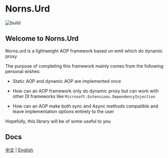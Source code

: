 # Norns.Urd

![build](https://github.com/fs7744/Norns.Urd/workflows/build/badge.svg)

## Welcome to Norns.Urd

Norns.urd is a lightweight AOP framework based on emit which do dynamic proxy

The purpose of completing this framework mainly comes from the following personal wishes:

- Static AOP and dynamic AOP are implemented once

- How can an AOP framework only do dynamic proxy but can work with other DI frameworks like `Microsoft.Extensions.DependencyInjection`

- How can an AOP make both sync and Async methods compatible and leave implementation options entirely to the user

Hopefully, this library will be of some useful to you

## Docs

[中文](https://fs7744.github.io/Norns.Urd/zh-cn/index.html) |  [English](https://fs7744.github.io/Norns.Urd/index.html)